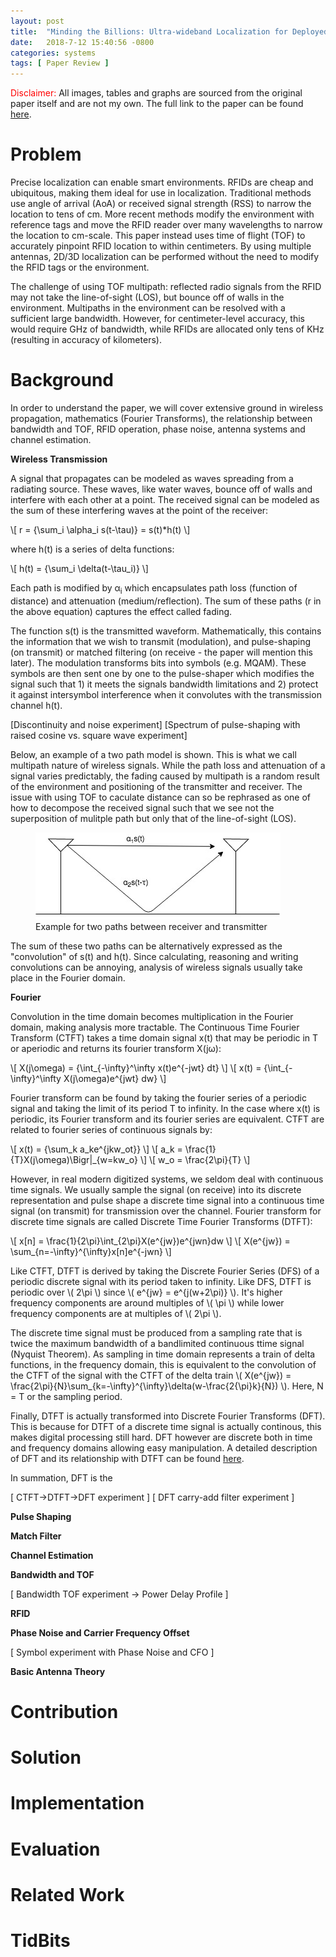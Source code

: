 ```yaml
---
layout: post
title:  "Minding the Billions: Ultra-wideband Localization for Deployed RFID Tags"
date:   2018-7-12 15:40:56 -0800
categories: systems
tags: [ Paper Review ]
---
```


<span style="color:red">Disclaimer:</span> All images, tables and graphs are sourced 
from the original paper itself and are not my own. The full link to the paper can be 
found [here](http://www.mit.edu/~fadel/papers/RFind-paper.pdf). 

<h1>Problem</h1>

Precise localization can enable smart environments. RFIDs are cheap and ubiquitous,
making them ideal for use in localization. Traditional methods use angle of arrival
(AoA) or received signal strength (RSS) to narrow the location to tens of cm. More
recent methods modify the environment with reference tags and move the RFID reader
over many wavelengths to narrow the location to cm-scale. This paper instead uses
time of flight (TOF) to accurately pinpoint RFID location to within centimeters.
By using multiple antennas, 2D/3D localization can be performed without the need to
modify the RFID tags or the environment. 

The challenge of using TOF multipath: reflected radio signals from the RFID may not 
take the line-of-sight (LOS), but bounce off of walls in the environment.
Multipaths in the environment can be resolved with a sufficient large bandwidth. 
However, for centimeter-level accuracy, this would require GHz of bandwidth, while RFIDs
are allocated only tens of KHz (resulting in accuracy of kilometers). 

<h1>Background</h1>

In order to understand the paper, we will cover extensive ground in wireless propagation,
mathematics (Fourier Transforms), the relationship between bandwidth and TOF, RFID operation,
phase noise, antenna systems and channel estimation. 

**Wireless Transmission**

A signal that propagates can be modeled as waves spreading from a radiating source. These
waves, like water waves, bounce off of walls and interfere with each other at a point. The
received signal can be modeled as the sum of these interfering waves at the point of the
receiver:

\\[ r = {\sum_i \alpha_i s(t-\tau)} = s(t)*h(t) \\]

where h(t) is a series of delta functions:

\\[ h(t) = {\sum_i \delta(t-\tau_i)} \\]

Each path is modified by α<sub>i</sub> which encapsulates path loss (function of distance) and
attenuation (medium/reflection). The sum of these paths (r in the above equation) captures the 
effect called fading. 

The function s(t) is the transmitted waveform. Mathematically, this contains the information that
we wish to transmit (modulation), and pulse-shaping (on transmit) or matched filtering (on 
receive - the paper will mention this later). The modulation transforms bits into symbols 
(e.g. MQAM). These symbols are then sent one by one to the pulse-shaper which modifies the signal
such that 1) it meets the signals bandwidth limitations and 2) protect it against intersymbol 
interference when it convolutes with the transmission channel h(t). 

[Discontinuity and noise experiment]
[Spectrum of pulse-shaping with raised cosine vs. square wave experiment]

Below, an example of a two path model is shown. This is what we call <span style="variable">
multipath</span> nature of wireless signals. While the path loss and attenuation of a signal 
varies predictably, the fading caused by multipath is a random result of the environment and 
positioning of the transmitter and receiver. The issue with using TOF to caculate distance can
so be rephrased as one of how to decompose the received signal such that we see not the 
superposition of mulitple path but only that of the line-of-sight (LOS). 

<figure>
<img src="/assets/Papers/RFind/raytrace.jpg">
<figcaption>Example for two paths between receiver and transmitter</figcaption>
</figure>

The sum of these two paths can be alternatively expressed as the "convolution" of s(t) and h(t).
Since calculating, reasoning and writing convolutions can be annoying, analysis of wireless 
signals usually take place in the Fourier domain. 

**Fourier**

Convolution in the time domain becomes multiplication in the Fourier domain, making analysis
more tractable. The Continuous Time Fourier Transform (CTFT) takes a time domain signal x(t) that may be periodic in T or aperiodic and returns its fourier transform X(jω):

\\[ X(j\omega) = {\int_{-\infty}^\infty x(t)e^{-jwt} dt} \\]
\\[ x(t) = {\int_{-\infty}^\infty X(j\omega)e^{jwt} dw} \\]

Fourier transform can be found by taking the fourier series of a periodic signal and taking the 
limit of its period T to infinity. In the case where x(t) is periodic, its Fourier transform and 
its fourier series are equivalent. CTFT are related to fourier series of continuous signals by:

\\[ x(t) = {\sum_k a_ke^{jkw_ot}} \\]
\\[ a_k = \frac{1}{T}X(j\omega)\Bigr|_{w=kw_o} \\]
\\[ w_o = \frac{2\pi}{T} \\]

However, in real modern digitized systems, we seldom deal with continuous time signals. We 
usually sample the signal (on receive) into its discrete representation and pulse shape a 
discrete time signal into a continuous time signal (on transmit) for transmission over the
channel. Fourier transform for discrete time signals are called Discrete Time Fourier Transforms
(DTFT):

\\[ x[n] = \frac{1}{2\pi}\int_{2\pi}X(e^{jw})e^{jwn}dw \\]
\\[ X(e^{jw}) = \sum_{n=-\infty}^{\infty}x[n]e^{-jwn} \\]

Like CTFT, DTFT is derived by taking the Discrete Fourier Series (DFS) of a periodic discrete 
signal with its period taken to infinity. Like DFS, DTFT is periodic over \\( 2\pi \\) since 
\\( e^{jw} = e^{j(w+2\pi)} \\). It's higher frequency components are around multiples of 
\\( \pi \\) while lower frequency components are at multiples of \\( 2\pi \\).

The discrete time signal must be produced from a sampling rate that is twice the maximum
bandwidth of a bandlimited continuous ttime signal (Nyquist Theorem). As sampling in time domain 
represents a train of delta functions, in the frequency domain, this is equivalent to the 
convolution of the CTFT of the signal with the CTFT of the delta train 
\\( X(e^{jw}) = \frac{2\pi}{N}\sum_{k=-\infty}^{\infty}\delta(w-\frac{2{\pi}k}{N}) \\). Here,
N = T or the sampling period. 

Finally, DTFT is actually transformed into Discrete Fourier Transforms (DFT). This is because
for DTFT of a discrete time signal is actually continous, this makes digital processing still
hard. DFT however are discrete both in time and frequency domains allowing easy manipulation. A
detailed description of DFT and its relationship with DTFT can be found 
[here](http://www.cambridge.org/ba/files/3113/6681/5698/4421_Chapter_12_-_Discrete_Fourier_transform.pdf).

In summation, DFT is the 

[ CTFT->DTFT->DFT experiment ]
[ DFT carry-add filter experiment ]

**Pulse Shaping**

**Match Filter**

**Channel Estimation**

**Bandwidth and TOF** 

[ Bandwidth TOF experiment -> Power Delay Profile ]

**RFID** 

**Phase Noise and Carrier Frequency Offset**

[ Symbol experiment with Phase Noise and CFO ]

**Basic Antenna Theory**

<h1>Contribution</h1>

<h1>Solution</h1>


<h1>Implementation</h1>

<h1>Evaluation</h1>

<h1>Related Work</h1>

<h1>TidBits</h1>
